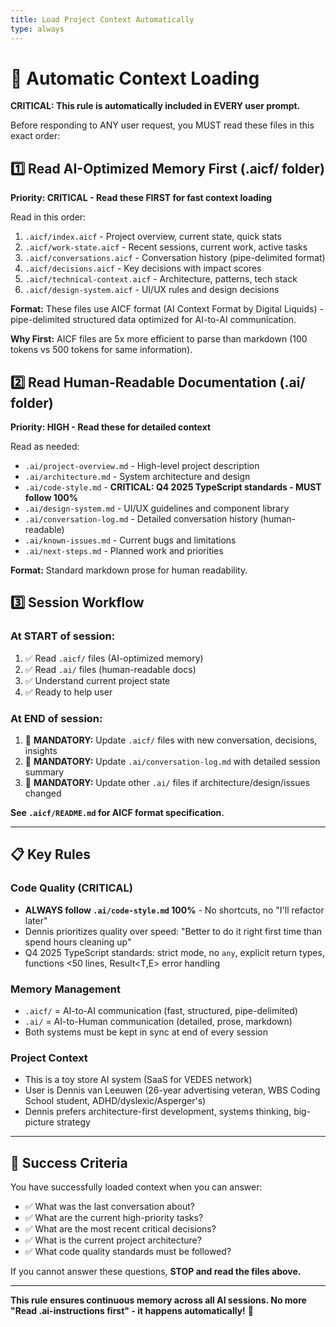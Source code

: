 ```yaml
---
title: Load Project Context Automatically
type: always
---
```


# 🧠 Automatic Context Loading

**CRITICAL: This rule is automatically included in EVERY user prompt.**

Before responding to ANY user request, you MUST read these files in this exact order:

## 1️⃣ Read AI-Optimized Memory First (.aicf/ folder)

**Priority: CRITICAL - Read these FIRST for fast context loading**

Read in this order:
1. `.aicf/index.aicf` - Project overview, current state, quick stats
2. `.aicf/work-state.aicf` - Recent sessions, current work, active tasks
3. `.aicf/conversations.aicf` - Conversation history (pipe-delimited format)
4. `.aicf/decisions.aicf` - Key decisions with impact scores
5. `.aicf/technical-context.aicf` - Architecture, patterns, tech stack
6. `.aicf/design-system.aicf` - UI/UX rules and design decisions

**Format:** These files use AICF format (AI Context Format by Digital Liquids) - pipe-delimited structured data optimized for AI-to-AI communication.

**Why First:** AICF files are 5x more efficient to parse than markdown (100 tokens vs 500 tokens for same information).

## 2️⃣ Read Human-Readable Documentation (.ai/ folder)

**Priority: HIGH - Read these for detailed context**

Read as needed:
- `.ai/project-overview.md` - High-level project description
- `.ai/architecture.md` - System architecture and design
- `.ai/code-style.md` - **CRITICAL: Q4 2025 TypeScript standards - MUST follow 100%**
- `.ai/design-system.md` - UI/UX guidelines and component library
- `.ai/conversation-log.md` - Detailed conversation history (human-readable)
- `.ai/known-issues.md` - Current bugs and limitations
- `.ai/next-steps.md` - Planned work and priorities

**Format:** Standard markdown prose for human readability.

## 3️⃣ Session Workflow

### **At START of session:**
1. ✅ Read `.aicf/` files (AI-optimized memory)
2. ✅ Read `.ai/` files (human-readable docs)
3. ✅ Understand current project state
4. ✅ Ready to help user

### **At END of session:**
1. 🚨 **MANDATORY:** Update `.aicf/` files with new conversation, decisions, insights
2. 🚨 **MANDATORY:** Update `.ai/conversation-log.md` with detailed session summary
3. 🚨 **MANDATORY:** Update other `.ai/` files if architecture/design/issues changed

**See `.aicf/README.md` for AICF format specification.**

---

## 📋 Key Rules

### **Code Quality (CRITICAL)**
- **ALWAYS follow `.ai/code-style.md` 100%** - No shortcuts, no "I'll refactor later"
- Dennis prioritizes quality over speed: "Better to do it right first time than spend hours cleaning up"
- Q4 2025 TypeScript standards: strict mode, no `any`, explicit return types, functions <50 lines, Result<T,E> error handling

### **Memory Management**
- `.aicf/` = AI-to-AI communication (fast, structured, pipe-delimited)
- `.ai/` = AI-to-Human communication (detailed, prose, markdown)
- Both systems must be kept in sync at end of every session

### **Project Context**
- This is a toy store AI system (SaaS for VEDES network)
- User is Dennis van Leeuwen (26-year advertising veteran, WBS Coding School student, ADHD/dyslexic/Asperger's)
- Dennis prefers architecture-first development, systems thinking, big-picture strategy

---

## 🎯 Success Criteria

You have successfully loaded context when you can answer:
- ✅ What was the last conversation about?
- ✅ What are the current high-priority tasks?
- ✅ What are the most recent critical decisions?
- ✅ What is the current project architecture?
- ✅ What code quality standards must be followed?

If you cannot answer these questions, **STOP and read the files above.**

---

**This rule ensures continuous memory across all AI sessions. No more "Read .ai-instructions first" - it happens automatically!** 🚀

